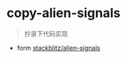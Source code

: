 # copy-alien-signals

> 抄录下代码实现

- form [stackblitz/alien-signals](https://github.com/stackblitz/alien-signals)
